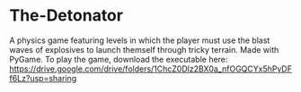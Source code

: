 # The-Detonator
A physics game featuring levels in which the player must use the blast waves of explosives to launch themself through tricky terrain. Made with PyGame. To play the game, download the executable here: https://drive.google.com/drive/folders/1ChcZ0Dlz2BX0a_nfOGQCYx5hPyDFf6Lz?usp=sharing
